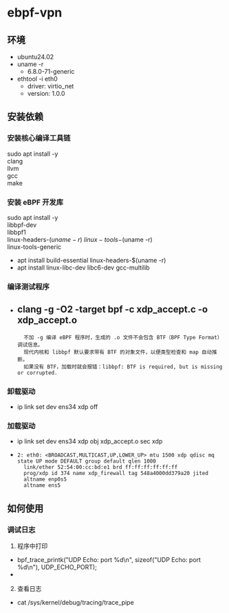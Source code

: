 # ebpf-vpn

## 环境
- ubuntu24.02
- uname -r
  - 6.8.0-71-generic
- ethtool -i eth0
  - driver: virtio_net
  - version: 1.0.0

## 安装依赖
### 安装核心编译工具链
sudo apt install -y \
    clang \
    llvm \
    gcc \
    make

### 安装 eBPF 开发库
sudo apt install -y \
    libbpf-dev \
    libbpf1 \
    linux-headers-$(uname -r) \
    linux-tools-$(uname -r) \
    linux-tools-generic

- apt install build-essential linux-headers-$(uname -r)
- apt install linux-libc-dev libc6-dev gcc-multilib

### 编译测试程序
- clang -g -O2 -target bpf -c xdp_accept.c -o xdp_accept.o
  - 
  ```
    不加 -g 编译 eBPF 程序时，生成的 .o 文件不会包含 BTF（BPF Type Format）调试信息。
    现代内核和 libbpf 默认要求带有 BTF 的对象文件，以便类型检查和 map 自动推断。
    如果没有 BTF，加载时就会报错：libbpf: BTF is required, but is missing or corrupted.
  ```

### 卸载驱动
- ip link set dev ens34 xdp off

### 加载驱动
- ip link set dev ens34 xdp obj xdp_accept.o sec xdp
- 
  ```
  2: eth0: <BROADCAST,MULTICAST,UP,LOWER_UP> mtu 1500 xdp qdisc mq state UP mode DEFAULT group default qlen 1000
    link/ether 52:54:00:cc:bd:e1 brd ff:ff:ff:ff:ff:ff
    prog/xdp id 374 name xdp_firewall tag 548a4000dd379a20 jited 
    altname enp0s5
    altname ens5
  ```

## 如何使用
### 调试日志
1. 程序中打印
  - bpf_trace_printk("UDP Echo: port %d\n", sizeof("UDP Echo: port %d\n"), UDP_ECHO_PORT);
  - 
2. 查看日志
  - cat /sys/kernel/debug/tracing/trace_pipe